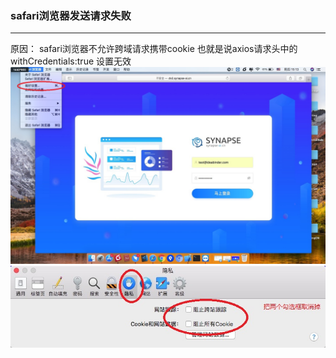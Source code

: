 ### safari浏览器发送请求失败

---
原因： safari浏览器不允许跨域请求携带cookie 也就是说axios请求头中的withCredentials:true 设置无效
![](../../images/2019/Oct120191.png)
![](../../images/2019/Oct120192.png)